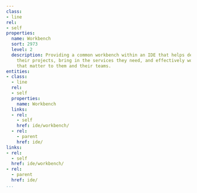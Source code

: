 ```yaml
---
class:
- line
rel:
- self
properties:
  name: Workbench
  sort: 2973
  level: 2
  description: Providing a common workbench within an IDE that helps developers build
    their projects, bring in the services they need, and effectively work on the integrations
    that matter to them and their teams.
entities:
- class:
  - line
  rel:
  - self
  properties:
    name: Workbench
  links:
  - rel:
    - self
    href: ide/workbench/
  - rel:
    - parent
    href: ide/
links:
- rel:
  - self
  href: ide/workbench/
- rel:
  - parent
  href: ide/
...
```

